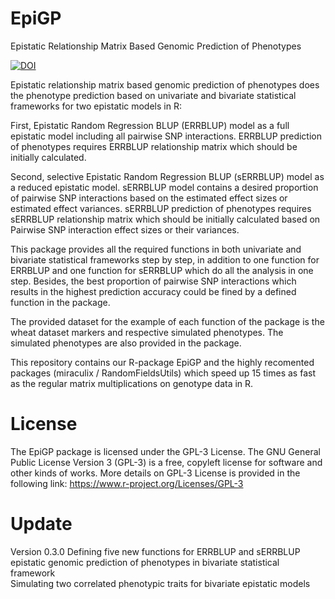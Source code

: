 # EpiGP
Epistatic Relationship Matrix Based Genomic Prediction of Phenotypes

[![DOI](https://zenodo.org/badge/218787967.svg)](https://zenodo.org/badge/latestdoi/218787967)

Epistatic relationship matrix based genomic prediction of phenotypes does the phenotype prediction based on univariate and bivariate statistical frameworks for two epistatic models in R:

First, Epistatic Random Regression BLUP (ERRBLUP) model as a full epistatic model including all pairwise SNP interactions. ERRBLUP prediction of phenotypes requires ERRBLUP relationship matrix which should be initially calculated.  

Second, selective Epistatic Random Regression BLUP (sERRBLUP) model as a reduced epistatic model. sERRBLUP model contains a desired proportion of pairwise SNP interactions based on the estimated effect sizes or estimated effect variances. sERRBLUP prediction of phenotypes requires sERRBLUP relationship matrix which should be initially calculated based on Pairwise SNP interaction effect sizes or their variances.  

This package provides all the required functions in both univariate and bivariate statistical frameworks step by step, in addition to one function for ERRBLUP and one function for sERRBLUP which do all the analysis in one step.  Besides, the best proportion of pairwise SNP interactions which results in the highest prediction accuracy could be fined by a defined function in the package.

The provided dataset for the example of each function of the package is the wheat dataset markers and respective simulated phenotypes. The simulated phenotypes are also provided in the package.

This repository contains our R-package EpiGP and the highly recomented packages (miraculix / RandomFieldsUtils) which speed up 15 times as fast as the regular matrix multiplications on genotype data in R. 


# License
The EpiGP package is licensed under the GPL-3 License. The GNU General Public License Version 3 (GPL-3) is a free, copyleft license for
software and other kinds of works. More details on GPL-3 License is provided in the following link:
https://www.r-project.org/Licenses/GPL-3


# Update
Version 0.3.0
Defining five new functions for ERRBLUP and sERRBLUP epistatic genomic prediction of phenotypes in bivariate statistical framework  
Simulating two correlated phenotypic traits for bivariate epistatic models


